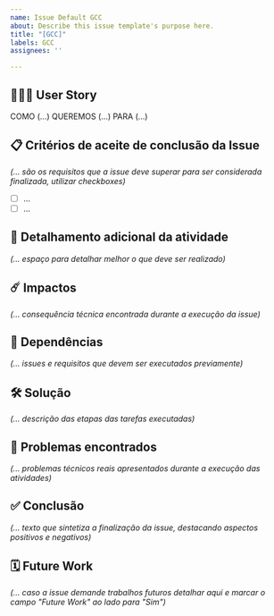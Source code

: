 ```yaml
---
name: Issue Default GCC
about: Describe this issue template's purpose here.
title: "[GCC]"
labels: GCC
assignees: ''

---
```


## :people_holding_hands: User Story

COMO (...)
QUEREMOS (...)
PARA (...)

## :clipboard: Critérios de aceite de conclusão da Issue

_(... são os requisitos que a issue deve superar para ser considerada finalizada, utilizar checkboxes)_
- [ ] ...
- [ ] ...

## :pencil: Detalhamento adicional da atividade

_(... espaço para detalhar melhor o que deve ser realizado)_

## :comet: Impactos

_(... consequência técnica encontrada durante a execução da issue)_

## :link: Dependências

_(... issues e requisitos que devem ser executados previamente)_

## :hammer_and_wrench: Solução

_(... descrição das etapas das tarefas executadas)_

## :rotating_light: Problemas encontrados

_(... problemas técnicos reais apresentados durante a execução das atividades)_

## :white_check_mark: Conclusão

_(... texto que sintetiza a finalização da issue, destacando aspectos positivos e negativos)_

## :spiral_calendar: Future Work

_(... caso a issue demande trabalhos futuros detalhar aqui e marcar o campo "Future Work" ao lado para "Sim")_
